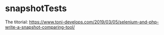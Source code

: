 # snapshotTests
The titorial: https://www.toni-develops.com/2019/03/05/selenium-and-php-write-a-snapshot-comparing-tool/